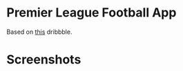 # Premier League Football App 

Based on [this](https://dribbble.com/shots/13950929-Premier-League-App) dribbble.

# Screenshots
